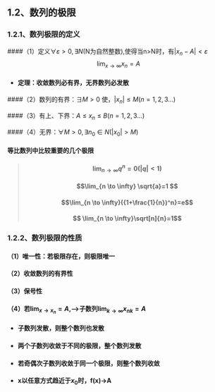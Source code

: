 ## 1.2、数列的极限
### 1.2.1、数列极限的定义
####（1）定义$\forall\varepsilon>0, \exists N$(N为自然整数),使得当n>N时，有$|x_n-A| < \varepsilon$ $$ \lim_{x \to \infty}x_n=A$$
- #### 定理：收敛数列必有界，无界数列必发散

####（2）数列的有界：$\exists M>0$ 使，$|x_n|\leq M(n=1,2,3...)$

####（3）有上、下界：$A \leq x_n \leq B (n=1,2,3...)$

####（4）无界：$\forall M >0 , \exists n_0 \in N (|x_0|>M)$

#### 等比数列中比较重要的几个极限
> #### $$\lim_{n \to \infty}{q^n}=0(|q|<1)$$
> #### $$\lim_{n \to \infty} \sqrt{a}=1 $$
> #### $$\lim_{n \to \infty}({1+\frac{1}{n})^n}=e$$
> #### $$ \lim_{n \to \infty}\sqrt[n]{n}=1$$

### 1.2.2、数列极限的性质
#### （1）唯一性：若极限存在，则极限唯一
#### （2）收敛数列的有界性
#### （3）保号性
#### （4）若$\lim_{x \to x_n}=A$,-->子数列$\lim_{k \to \infty}x_{nk}=A$
- #### 子数列发散，则整个数列也发散
- #### 两个子数列收敛于不同的极限，整个数列发散
- #### 若奇偶次子数列收敛于同一个极限，则整个数列收敛
- #### x以任意方式趋近于$x_0$时，f(x)->A

